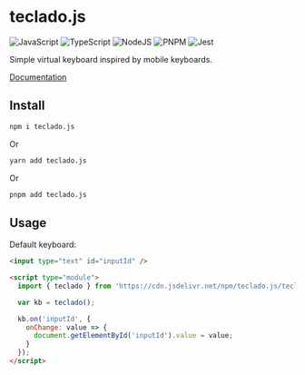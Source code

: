 # teclado.js

![JavaScript](https://img.shields.io/badge/javascript-%23323330.svg?style=for-the-badge&logo=javascript&logoColor=%23F7DF1E)
![TypeScript](https://img.shields.io/badge/typescript-%23007ACC.svg?style=for-the-badge&logo=typescript&logoColor=white)
![NodeJS](https://img.shields.io/badge/node.js-6DA55F?style=for-the-badge&logo=node.js&logoColor=white)
![PNPM](https://img.shields.io/badge/pnpm-%234a4a4a.svg?style=for-the-badge&logo=pnpm&logoColor=f69220)
![Jest](https://img.shields.io/badge/-jest-%23C21325?style=for-the-badge&logo=jest&logoColor=white)

Simple virtual keyboard inspired by mobile keyboards.

[Documentation](https://eduhds.github.io/teclado.js)

## Install

```sh
npm i teclado.js
```

Or

```sh
yarn add teclado.js
```

Or

```sh
pnpm add teclado.js
```

## Usage

Default keyboard:

```html
<input type="text" id="inputId" />

<script type="module">
  import { teclado } from 'https://cdn.jsdelivr.net/npm/teclado.js/teclado.min.js';

  var kb = teclado();

  kb.on('inputId', {
    onChange: value => {
      document.getElementById('inputId').value = value;
    }
  });
</script>
```

